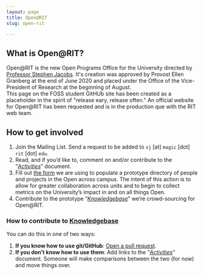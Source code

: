 ```yaml
---
layout: page
title: Open@RIT
slug: open-rit

---
```


## What is Open@RIT?

Open@RIT is the new Open Programs Office for the University directed by [Professor Stephen Jacobs](https://www.rit.edu/directory/sxjics-stephen-jacobs).  It's 
creation was approved by Provost Ellen Granberg at the end of June 2020 and placed under the Office of the Vice-President of Research at the beginning of August.  
This page on the FOSS student GitHUb site has been created as a placeholder in the spirit of "release eary, release often."  An official website for Open@RIT has
been requested and is in the production que with the RIT web team.

## How to get involved

1. Join the Mailing List.
   Send a request to be added to `sj` [at] `magic` [dot] `rit` [dot] `edu`.
2. Read, and if you’d like to, comment on and/or contribute to the “[_Activities_][1]” document.
3. Fill out [the form][2] we are using to populate a prototype directory of people and projects in the Open across campus.
   The intent of this action is to allow for greater collaboration across units and to begin to collect metrics on the University’s impact in and 
   on all things Open.
4. Contribute to the prototype “[_Knowledgebase_][3]” we’re crowd-sourcing for Open@RIT.

### How to contribute to [Knowledgebase][3]

You can do this in one of two ways:

1. **If you know how to use git/GitHub**:
   [Open a pull request][4].
1. **If you don’t know how to use them**:
   Add links to the “[_Activities_][1]” document.
   Someone will make comparisons between the two (for now) and move things over.

[1]: https://docs.google.com/document/d/1n4mR22Rx3YHbKYSj9SMGTpkYo6aTwMqUbZWPz5o4ijs/edit
[2]: https://docs.google.com/forms/d/e/1FAIpQLSdgvRRvziPbdo6-2gADJDOexGbND-YI4QYnOkpQCoQ_eW981w/viewform
[3]: https://fossrit.github.io/knowledgebase/
[4]: https://github.com/FOSSRIT/knowledgebase
